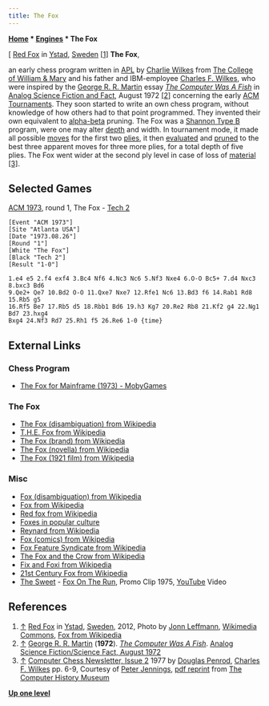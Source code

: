```yaml
---
title: The Fox
---
```

**[Home](Home "Home") \* [Engines](Engines "Engines") \* The Fox**



[ [Red Fox](https://en.wikipedia.org/wiki/Red_fox) in [Ystad](https://en.wikipedia.org/wiki/Ystad), [Sweden](https://en.wikipedia.org/wiki/Sweden) <a id="cite-note-1" href="#cite-ref-1">[1]</a>
**The Fox**,  

an early chess program written in [APL](index.php?title=APL&action=edit&redlink=1 "APL (page does not exist)") by [Charlie Wilkes](Charlie_Wilkes "Charlie Wilkes") from [The College of William & Mary](https://en.wikipedia.org/wiki/The_College_of_William_%26_Mary) and his father and IBM-employee [Charles F. Wilkes](Charles_F._Wilkes "Charles F. Wilkes"), who were inspired by the [George R. R. Martin](Category:George_R._R._Martin "Category:George R. R. Martin") essay *[The Computer Was A Fish](CCCP_(US)#TheComputerWasAFish "CCCP (US)")* in [Analog Science Fiction and Fact](https://en.wikipedia.org/wiki/Analog_Science_Fiction_and_Fact), August 1972 <a id="cite-note-2" href="#cite-ref-2">[2]</a> concerning the early [ACM Tournaments](ACM_1971 "ACM 1971"). They soon started to write an own chess program, without knowledge of how others had to that point programmed. They invented their own equivalent to [alpha-beta](Alpha-Beta "Alpha-Beta") pruning. The Fox was a [Shannon Type B](Claude_Shannon "Claude Shannon") program, were one may alter [depth](Depth "Depth") and width. In tournament mode, it made all possible [moves](Moves "Moves") for the first two [plies](Ply "Ply"), it then [evaluated](Evaluation "Evaluation") and [pruned](Pruning "Pruning") to the best three apparent moves for three more plies, for a total depth of five plies. The Fox went wider at the second ply level in case of loss of [material](Material "Material") <a id="cite-note-3" href="#cite-ref-3">[3]</a>. 



## Selected Games


[ACM 1973](ACM_1973 "ACM 1973"), round 1, The Fox - [Tech 2](Tech#Tech2 "Tech")




```
[Event "ACM 1973"]
[Site "Atlanta USA"]
[Date "1973.08.26"]
[Round "1"]
[White "The Fox"]
[Black "Tech 2"]
[Result "1-0"]

1.e4 e5 2.f4 exf4 3.Bc4 Nf6 4.Nc3 Nc6 5.Nf3 Nxe4 6.O-O Bc5+ 7.d4 Nxc3 8.bxc3 Bd6 
9.Qe2+ Qe7 10.Bd2 O-O 11.Qxe7 Nxe7 12.Rfe1 Nc6 13.Bd3 f6 14.Rab1 Rd8 15.Rb5 g5 
16.Rf5 Be7 17.Rb5 d5 18.Rbb1 Bd6 19.h3 Kg7 20.Re2 Rb8 21.Kf2 g4 22.Ng1 Bd7 23.hxg4 
Bxg4 24.Nf3 Rd7 25.Rh1 f5 26.Re6 1-0 {time}

```

## External Links


### Chess Program


* [The Fox for Mainframe (1973) - MobyGames](https://www.mobygames.com/game/fox)


### The Fox


* [The Fox (disambiguation) from Wikipedia](https://en.wikipedia.org/wiki/The_Fox)
* [T.H.E. Fox from Wikipedia](https://en.wikipedia.org/wiki/T.H.E._Fox)
* [The Fox (brand) from Wikipedia](https://en.wikipedia.org/wiki/The_Fox_%28brand%29)
* [The Fox (novella) from Wikipedia](https://en.wikipedia.org/wiki/The_Fox_%28novella%29)
* [The Fox (1921 film) from Wikipedia](https://en.wikipedia.org/wiki/The_Fox_%281921_film%29)


### Misc


* [Fox (disambiguation) from Wikipedia](https://en.wikipedia.org/wiki/Fox_%28disambiguation%29)
* [Fox from Wikipedia](https://en.wikipedia.org/wiki/Fox)
* [Red fox from Wikipedia](https://en.wikipedia.org/wiki/Red_fox)
* [Foxes in popular culture](https://en.wikipedia.org/wiki/Foxes_in_popular_culture)
* [Reynard from Wikipedia](https://en.wikipedia.org/wiki/Reynard)
* [Fox (comics) from Wikipedia](https://en.wikipedia.org/wiki/Fox_%28comics%29)
* [Fox Feature Syndicate from Wikipedia](https://en.wikipedia.org/wiki/Fox_Feature_Syndicate)
* [The Fox and the Crow from Wikipedia](https://en.wikipedia.org/wiki/The_Fox_and_the_Crow)
* [Fix and Foxi from Wikipedia](https://en.wikipedia.org/wiki/Fix_and_Foxi)
* [21st Century Fox from Wikipedia](https://en.wikipedia.org/wiki/21st_Century_Fox)
* [The Sweet](Category:The_Sweet "Category:The Sweet") - [Fox On The Run](https://en.wikipedia.org/wiki/Fox_on_the_Run_(Sweet_song)), Promo Clip 1975, [YouTube](https://en.wikipedia.org/wiki/YouTube) Video


 
## References


1. <a id="cite-ref-1" href="#cite-note-1">↑</a> [Red Fox](https://en.wikipedia.org/wiki/Red_fox) in [Ystad](https://en.wikipedia.org/wiki/Ystad), [Sweden](https://en.wikipedia.org/wiki/Sweden), 2012, Photo by [Jonn Leffmann](http://commons.wikimedia.org/wiki/User:Jonnmann), [Wikimedia Commons](https://en.wikipedia.org/wiki/Wikimedia_Commons), [Fox from Wikipedia](https://en.wikipedia.org/wiki/Fox)
2. <a id="cite-ref-2" href="#cite-note-2">↑</a> [George R. R. Martin](Category:George_R._R._Martin "Category:George R. R. Martin") (**1972**). *[The Computer Was A Fish](CCCP_(US)#TheComputerWasAFish "CCCP (US)")*. [Analog Science Fiction/Science Fact, August 1972](http://www.isfdb.org/cgi-bin/pl.cgi?57064)
3. <a id="cite-ref-3" href="#cite-note-3">↑</a> [Computer Chess Newsletter, Issue 2](http://www.computerhistory.org/chess/full_record.php?iid=doc-431614f6d6b8e) 1977 by [Douglas Penrod](Douglas_Penrod "Douglas Penrod"), [Charles F. Wilkes](Charles_F._Wilkes "Charles F. Wilkes") pp. 6-9, Courtesy of [Peter Jennings](Peter_Jennings "Peter Jennings"), [pdf reprint](http://archive.computerhistory.org/projects/chess/related_materials/text/4-0.Issue_2_Computer_Chess_Newsletter/Issue_2_Computer_Chess_Newsletter.1977.062303031.sm.pdf) from [The Computer History Museum](The_Computer_History_Museum "The Computer History Museum")

**[Up one level](Engines "Engines")**







 
